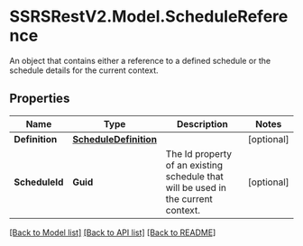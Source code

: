 # SSRSRestV2.Model.ScheduleReference
An object that contains either a reference to a defined schedule or the schedule details for the current context.

## Properties

Name | Type | Description | Notes
------------ | ------------- | ------------- | -------------
**Definition** | [**ScheduleDefinition**](ScheduleDefinition.md) |  | [optional] 
**ScheduleId** | **Guid** | The Id property of an existing schedule that will be used in the current context. | [optional] 

[[Back to Model list]](../../README.md#documentation-for-models) [[Back to API list]](../../README.md#documentation-for-api-endpoints) [[Back to README]](../../README.md)

